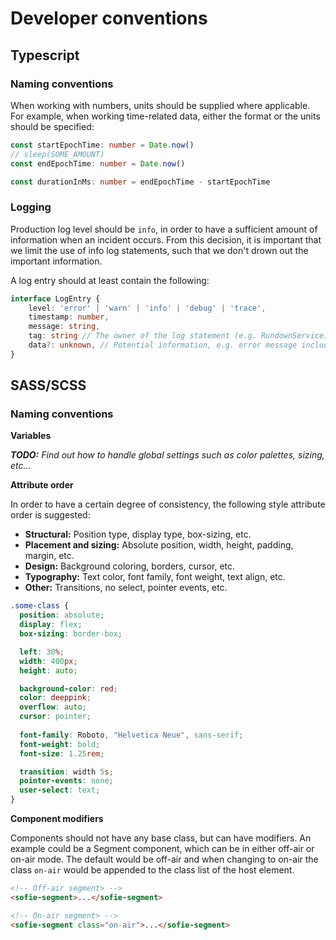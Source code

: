 # Developer conventions

## Typescript

### Naming conventions

When working with numbers, units should be supplied where applicable.
For example, when working time-related data, either the format or the units should be specified:
````typescript
const startEpochTime: number = Date.now()
// sleep(SOME_AMOUNT)
const endEpochTime: number = Date.now()

const durationInMs: number = endEpochTime - startEpochTime
````

### Logging
Production log level should be `info`, in order to have a sufficient amount of information when an incident occurs.
From this decision, it is important that we limit the use of info log statements, such that we don't drown out the important information.

A log entry should at least contain the following:
```typescript
interface LogEntry {
    level: 'error' | 'warn' | 'info' | 'debug' | 'trace',
    timestamp: number,
    message: string,
    tag: string // The owner of the log statement (e.g. RundownService)
    data?: unknown, // Potential information, e.g. error message including stack trace.
}
```

## SASS/SCSS

### Naming conventions

**Variables**

_**TODO:** Find out how to handle global settings such as color palettes, sizing, etc..._

**Attribute order**

In order to have a certain degree of consistency, the following style attribute order is suggested:

* **Structural:** Position type, display type, box-sizing, etc.
* **Placement and sizing:** Absolute position, width, height, padding, margin, etc.
* **Design:** Background coloring, borders, cursor, etc.
* **Typography:** Text color, font family, font weight, text align, etc.
* **Other:** Transitions, no select, pointer events, etc.


```scss
.some-class {
  position: absolute;
  display: flex;
  box-sizing: border-box;

  left: 30%;
  width: 400px;
  height: auto;

  background-color: red;
  color: deeppink;
  overflow: auto;
  cursor: pointer;
  
  font-family: Roboto, "Helvetica Neue", sans-serif;
  font-weight: bold;
  font-size: 1.25rem;

  transition: width 5s;
  pointer-events: none;
  user-select: text;
}
```

**Component modifiers**

Components should not have any base class, but can have modifiers.
An example could be a Segment component, which can be in either off-air or on-air mode.
The default would be off-air and when changing to on-air the class `on-air` would be appended to the class list of the host element.
````html
<!-- Off-air segment> -->
<sofie-segment>...</sofie-segment>

<!-- On-air segment> -->
<sofie-segment class="on-air">...</sofie-segment>
````
